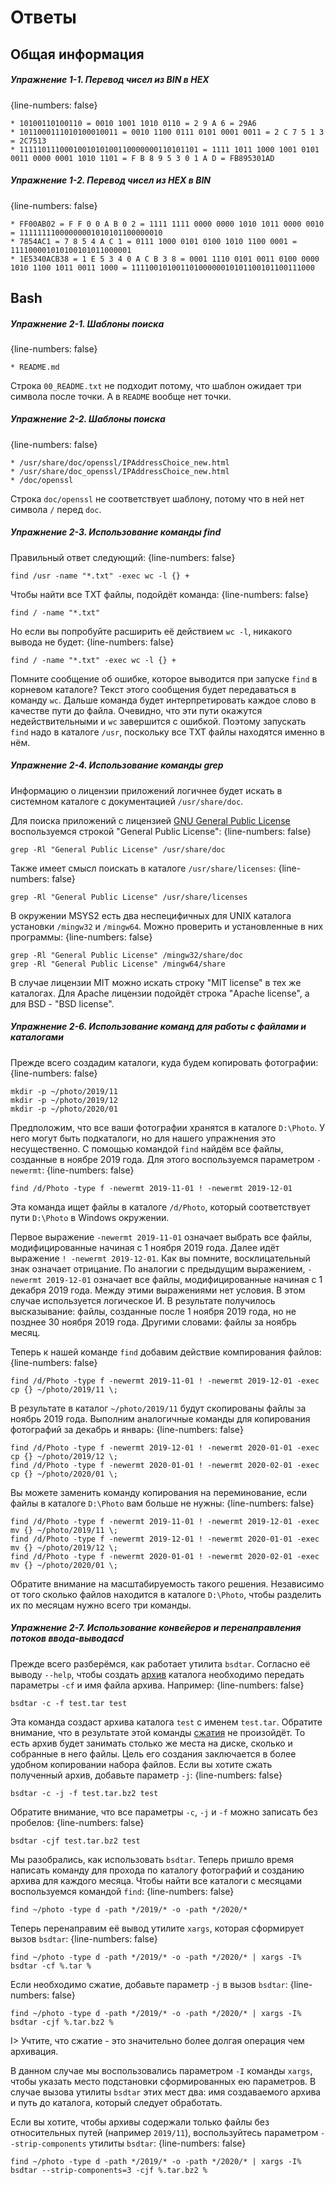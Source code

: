 # Ответы

## Общая информация

##### Упражнение 1-1. Перевод чисел из BIN в HEX

{line-numbers: false}
```
* 10100110100110 = 0010 1001 1010 0110 = 2 9 A 6 = 29A6
* 1011000111010100010011 = 0010 1100 0111 0101 0001 0011 = 2 C 7 5 1 3 = 2C7513
* 1111101110001001010100110000000110101101 = 1111 1011 1000 1001 0101 0011 0000 0001 1010 1101 = F B 8 9 5 3 0 1 A D = FB895301AD
```

##### Упражнение 1-2. Перевод чисел из HEX в BIN

{line-numbers: false}
```
* FF00AB02 = F F 0 0 A B 0 2 = 1111 1111 0000 0000 1010 1011 0000 0010 = 11111111000000001010101100000010
* 7854AC1 = 7 8 5 4 A C 1 = 0111 1000 0101 0100 1010 1100 0001 = 111100001010100101011000001
* 1E5340ACB38 = 1 E 5 3 4 0 A C B 3 8 = 0001 1110 0101 0011 0100 0000 1010 1100 1011 0011 1000 = 11110010100110100000010101100101100111000
```

## Bash

##### Упражнение 2-1. Шаблоны поиска

{line-numbers: false}
```
* README.md
```

Строка `00_README.txt` не подходит потому, что шаблон ожидает три символа после точки. А в `README` вообще нет точки.

##### Упражнение 2-2. Шаблоны поиска

{line-numbers: false}
```
* /usr/share/doc/openssl/IPAddressChoice_new.html
* /usr/share/doc_openssl/IPAddressChoice_new.html
* /doc/openssl
```

Строка `doc/openssl` не соответствует шаблону, потому что в ней нет символа `/` перед `doc`.

##### Упражнение 2-3. Использование команды find

Правильный ответ следующий:
{line-numbers: false}
```
find /usr -name "*.txt" -exec wc -l {} +
```

Чтобы найти все TXT файлы, подойдёт команда:
{line-numbers: false}
```
find / -name "*.txt"
```

Но если вы попробуйте расширить её действием `wc -l`, никакого вывода не будет:
{line-numbers: false}
```
find / -name "*.txt" -exec wc -l {} +
```

Помните сообщение об ошибке, которое выводится при запуске `find` в корневом каталоге? Текст этого сообщения будет передаваться в команду `wc`. Дальше команда будет интерпретировать каждое слово в качестве пути до файла. Очевидно, что эти пути окажутся недействительными и `wc` завершится с ошибкой. Поэтому запускать `find` надо в каталоге `/usr`, поскольку все TXT файлы находятся именно в нём.

##### Упражнение 2-4. Использование команды grep

Информацию о лицензии приложений логичнее будет искать в системном каталоге с документацией `/usr/share/doc`.

Для поиска приложений с лицензией [GNU General Public License](https://ru.wikipedia.org/wiki/GNU_General_Public_License) воспользуемся строкой "General Public License":
{line-numbers: false}
```
grep -Rl "General Public License" /usr/share/doc
```

Также имеет смысл поискать в каталоге `/usr/share/licenses`:
{line-numbers: false}
```
grep -Rl "General Public License" /usr/share/licenses
```

В окружении MSYS2 есть два неспецифичных для UNIX каталога установки `/mingw32` и `/mingw64`. Можно проверить и установленные в них программы:
{line-numbers: false}
```
grep -Rl "General Public License" /mingw32/share/doc
grep -Rl "General Public License" /mingw64/share
```

В случае лицензии MIT можно искать строку "MIT license" в тех же каталогах. Для Apache лицензии подойдёт строка "Apache license", а для BSD - "BSD license".

##### Упражнение 2-6. Использование команд для работы с файлами и каталогами

Прежде всего создадим каталоги, куда будем копировать фотографии:
{line-numbers: false}
```
mkdir -p ~/photo/2019/11
mkdir -p ~/photo/2019/12
mkdir -p ~/photo/2020/01
```

Предположим, что все ваши фотографии хранятся в каталоге `D:\Photo`. У него могут быть подкаталоги, но для нашего упражнения это несущественно. С помощью командой `find` найдём все файлы, созданные в ноябре 2019 года. Для этого воспользуемся параметром `-newermt`:
{line-numbers: false}
```
find /d/Photo -type f -newermt 2019-11-01 ! -newermt 2019-12-01
```

Эта команда ищет файлы в каталоге `/d/Photo`, который соответствует пути `D:\Photo` в Windows окружении.

Первое выражение `-newermt 2019-11-01` означает выбрать все файлы, модифицированные начиная с 1 ноября 2019 года. Далее идёт выражение `! -newermt 2019-12-01`. Как вы помните, восклицательный знак означает отрицание. По аналогии с предыдущим выражением, `-newermt 2019-12-01` означает все файлы, модифицированные начиная с 1 декабря 2019 года. Между этими выражениями нет условия. В этом случае используется логическое И. В результате получилось высказывание: файлы, созданные после 1 ноября 2019 года, но не позднее 30 ноября 2019 года. Другими словами: файлы за ноябрь месяц.

Теперь к нашей команде `find` добавим действие компирования файлов:
{line-numbers: false}
```
find /d/Photo -type f -newermt 2019-11-01 ! -newermt 2019-12-01 -exec cp {} ~/photo/2019/11 \;
```

В результате в каталог `~/photo/2019/11` будут скопированы файлы за ноябрь 2019 года. Выполним аналогичные команды для копирования фотографий за декабрь и январь:
{line-numbers: false}
```
find /d/Photo -type f -newermt 2019-12-01 ! -newermt 2020-01-01 -exec cp {} ~/photo/2019/12 \;
find /d/Photo -type f -newermt 2020-01-01 ! -newermt 2020-02-01 -exec cp {} ~/photo/2020/01 \;
```

Вы можете заменить команду копирования на переминование, если файлы в каталоге `D:\Photo` вам больше не нужны:
{line-numbers: false}
```
find /d/Photo -type f -newermt 2019-11-01 ! -newermt 2019-12-01 -exec mv {} ~/photo/2019/11 \;
find /d/Photo -type f -newermt 2019-12-01 ! -newermt 2020-01-01 -exec mv {} ~/photo/2019/12 \;
find /d/Photo -type f -newermt 2020-01-01 ! -newermt 2020-02-01 -exec mv {} ~/photo/2020/01 \;
```

Обратите внимание на масштабируемость такого решения. Независимо от того сколько файлов находится в каталоге `D:\Photo`, чтобы разделить их по месяцам нужно всего три команды.

##### Упражнение 2-7. Использование конвейеров и перенаправления потоков ввода-выводаcd

Прежде всего разберёмся, как работает утилита `bsdtar`. Согласно её выводу `--help`, чтобы создать [архив](https://ru.wikipedia.org/wiki/Архив_(информатика)) каталога необходимо передать параметры `-cf` и имя файла архива. Например:
{line-numbers: false}
```
bsdtar -c -f test.tar test
```

Эта команда создаст архива каталога `test` с именем `test.tar`. Обратите внимание, что в результате этой команды [сжатия](https://ru.wikipedia.org/wiki/Сжатие_данных) не произойдёт. То есть архив будет занимать столько же места на диске, сколько и собранные в него файлы. Цель его создания заключается в более удобном копировании набора файлов. Если вы хотите сжать полученный архив, добавьте параметр `-j`:
{line-numbers: false}
```
bsdtar -c -j -f test.tar.bz2 test
```

Обратите внимание, что все параметры `-c`, `-j` и `-f` можно записать без пробелов:
{line-numbers: false}
```
bsdtar -cjf test.tar.bz2 test
```

Мы разобрались, как использовать `bsdtar`. Теперь пришло время написать команду для прохода по каталогу фотографий и созданию архива для каждого месяца. Чтобы найти все каталоги с месяцами воспользуемся командой `find`:
{line-numbers: false}
```
find ~/photo -type d -path */2019/* -o -path */2020/*
```

Теперь перенаправим её вывод утилите `xargs`, которая сформирует вызов `bsdtar`:
{line-numbers: false}
```
find ~/photo -type d -path */2019/* -o -path */2020/* | xargs -I% bsdtar -cf %.tar %
```

Если необходимо сжатие, добавьте параметр `-j` в вызов `bsdtar`:
{line-numbers: false}
```
find ~/photo -type d -path */2019/* -o -path */2020/* | xargs -I% bsdtar -cjf %.tar.bz2 %
```

I> Учтите, что сжатие - это значительно более долгая операция чем архивация.

В данном случае мы воспользовались параметром `-I` команды `xargs`, чтобы указать место подстановки сформированных ею параметров. В случае вызова утилиты `bsdtar` этих мест два: имя создаваемого архива и путь до каталога, который следует обработать.

Если вы хотите, чтобы архивы содержали только файлы без относительных путей (например `2019/11`), воспользуйтесь параметром `--strip-components` утилиты `bsdtar`:
{line-numbers: false}
```
find ~/photo -type d -path */2019/* -o -path */2020/* | xargs -I% bsdtar --strip-components=3 -cjf %.tar.bz2 %
```